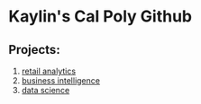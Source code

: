 # Kaylin's Cal Poly Github
## Projects:

1. [retail analytics]()
2. [business intelligence](https://github.com/kaylinlauren/kaylinaraki/blob/main/Project_5_and_6_CIS3100.ipynb)
3. [data science](https://github.com/kaylinlauren/kaylinaraki/blob/main/project_9.pdf)
